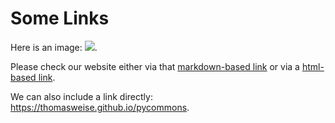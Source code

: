 # Some Links

Here is an image: <img src="https://img.shields.io/pypi/v/pycommons" />.

Please check our website either via that [markdown-based link](https://thomasweise.github.io/pycommons) or via a <a href="https://thomasweise.github.io/pycommons">html-based link</a>.

We can also include a link directly: <https://thomasweise.github.io/pycommons>.
